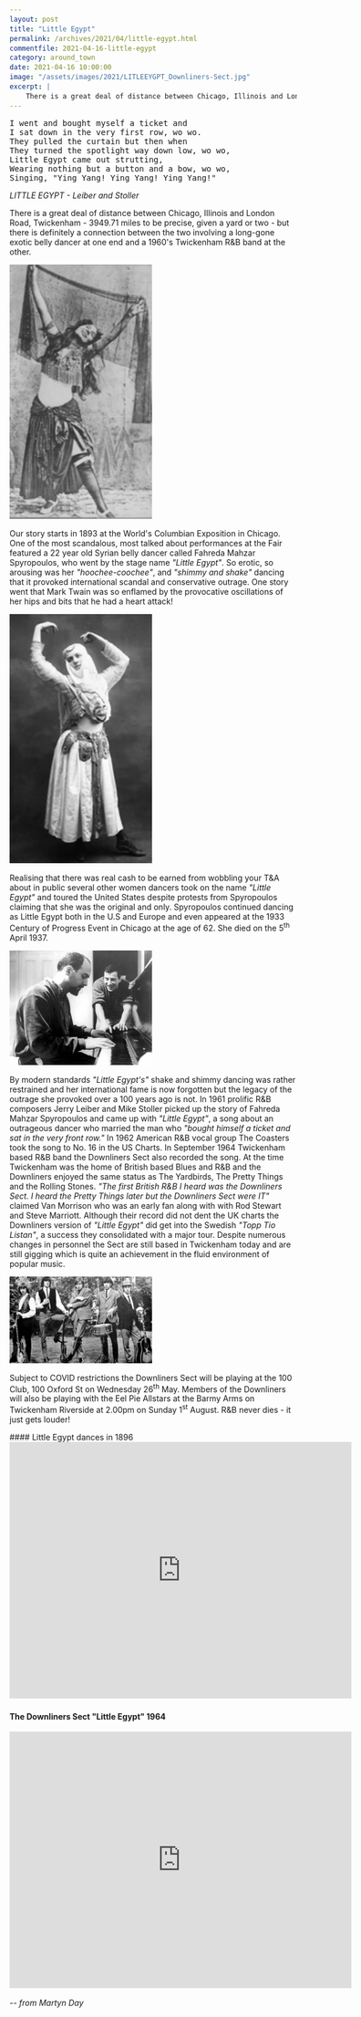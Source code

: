 ```yaml
---
layout: post
title: "Little Egypt"
permalink: /archives/2021/04/little-egypt.html
commentfile: 2021-04-16-little-egypt
category: around_town
date: 2021-04-16 10:00:00
image: "/assets/images/2021/LITLEEYGPT_Downliners-Sect.jpg"
excerpt: |
    There is a great deal of distance between Chicago, Illinois and London Road, Twickenham - 3949.71 miles to be precise, given a yard or two - but there is definitely a connection between the two involving a long-gone exotic belly dancer at one end and a 1960's Twickenham R&B band at the other.
---
```

<pre class="poem">
I went and bought myself a ticket and
I sat down in the very first row, wo wo.
They pulled the curtain but then when
They turned the spotlight way down low, wo wo,
Little Egypt came out strutting,
Wearing nothing but a button and a bow, wo wo,
Singing, "Ying Yang! Ying Yang! Ying Yang!"
</pre>

<cite>LITTLE EGYPT - Leiber and Stoller</cite>

There is a great deal of distance between Chicago, Illinois and London Road, Twickenham - 3949.71 miles to be precise, given a yard or two - but there is definitely a connection between the two involving a long-gone exotic belly dancer at one end and a 1960's Twickenham R&B band at the other.

<a href="/assets/images/2021/LITLEEYGPT_Fahreda-Mahzar.jpg" title="Click for a larger image"><img src="/assets/images/2021/LITLEEYGPT_Fahreda-Mahzar-thumb.jpg" width="250" alt="Image - LITLEEYGPT_Fahreda-Mahzar"  class="photo right"/></a>

Our story starts in 1893 at the World's Columbian Exposition in Chicago. One of the most scandalous, most talked about performances at the Fair featured a 22 year old Syrian belly dancer called Fahreda Mahzar Spyropoulos, who went by the stage name *"Little Egypt"*. So erotic, so arousing was her *"hoochee-coochee"*, and *"shimmy and shake"* dancing that it provoked international scandal and conservative outrage. One story went that Mark Twain was so enflamed by the provocative oscillations of her hips and bits that he had a heart attack!

<a href="/assets/images/2021/LITLEEYGPT_Little-Egypt-1900.jpg" title="Click for a larger image"><img src="/assets/images/2021/LITLEEYGPT_Little-Egypt-1900-thumb.jpg" width="250" alt="Image - LITLEEYGPT_Little-Egypt-1900"  class="photo right"/></a>


Realising that there was real cash to be earned from wobbling your T&A about in public several other women dancers took on the name *"Little Egypt"* and toured the United States despite protests from Spyropoulos claiming that she was the original and only. Spyropoulos continued dancing as Little Egypt both in the U.S and Europe and even appeared at the 1933 Century of Progress Event in Chicago at the age of 62. She died on the 5<sup>th</sup> April 1937.

<a href="/assets/images/2021/LITLEEYGPT_Leiber-and-Stoller.jpg" title="Click for a larger image"><img src="/assets/images/2021/LITLEEYGPT_Leiber-and-Stoller-thumb.jpg" width="250" alt="Image - LITLEEYGPT_Leiber-and-Stoller"  class="photo right"/></a>

By modern standards *"Little Egypt's"* shake and shimmy dancing was rather restrained and her international fame is now forgotten but the legacy of the outrage she provoked over a 100 years ago is not. In 1961 prolific R&B composers Jerry Leiber and Mike Stoller picked up the story of Fahreda Mahzar Spyropoulos and came up with *"Little Egypt"*, a song about an outrageous dancer who married the man who *"bought himself a ticket and sat in the very front row."* In 1962 American R&B vocal group The Coasters took the song to No. 16 in the US Charts. In September 1964 Twickenham based R&B band the Downliners Sect also recorded the song. At the time Twickenham was the home of British based Blues and R&B and the Downliners enjoyed the same status as The Yardbirds, The Pretty Things and the Rolling Stones. *"The first British R&B I heard was the Downliners Sect. I heard the Pretty Things later but the Downliners Sect were IT"* claimed Van Morrison who was an early fan along with with Rod Stewart and Steve Marriott.  Although their record did not dent the UK charts the Downliners version of *"Little Egypt"* did get into the Swedish *"Topp Tio Listan"*, a success they consolidated with a major tour. Despite numerous changes in personnel the Sect are still based in Twickenham today and are still gigging which is quite an achievement in the fluid environment of popular music.

<a href="/assets/images/2021/LITLEEYGPT_Downliners-Sect.jpg" title="Click for a larger image"><img src="/assets/images/2021/LITLEEYGPT_Downliners-Sect-thumb.jpg" width="250" alt="Image - LITLEEYGPT_Downliners-Sect"  class="photo right"/></a>

Subject to COVID restrictions the Downliners Sect will be playing at the 100 Club, 100 Oxford St on Wednesday 26<sup>th</sup> May. Members of the Downliners will also be playing with the Eel Pie Allstars at the Barmy Arms on Twickenham Riverside at 2.00pm on Sunday 1<sup>st</sup> August. R&B never dies - it just gets louder!

<div class="box" markdown="1">
#### Little Egypt dances in 1896

<iframe width="600" height="450" src="https://www.youtube-nocookie.com/embed/WIsYpNED838?rel=0" frameborder="0" allowfullscreen></iframe>

#### The Downliners Sect "Little Egypt" 1964

<iframe width="600" height="450" src="https://www.youtube-nocookie.com/embed/4rGZlrg3kPc?rel=0" frameborder="0" allowfullscreen></iframe>

</div>

<cite>-- from Martyn Day</cite>
